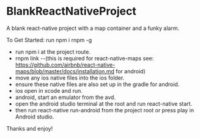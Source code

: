 # BlankReactNativeProject

A blank react-native project with a map container and a funky alarm.

To Get Started:
 run npm i rnpm -g
* run npm i at the project route.
* rnpm link --(this is required for react-native-maps see: https://github.com/airbnb/react-native-maps/blob/master/docs/installation.md for android)
* move any ios native files into the ios folder.
* ensure these native files are also set up in the gradle for android.
* ios open in xcode and run.
* android, start an emulator from the avd.
* open the android studio terminal at the root and run react-native start.
* then run react-native run-android from the project root or press play in Android studio.

Thanks and enjoy!
